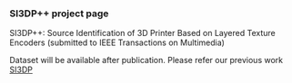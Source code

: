 ### SI3DP++ project page

SI3DP++: Source Identification of 3D Printer Based on Layered Texture Encoders
(submitted to IEEE Transactions on Multimedia)

Dataset will be available after publication.
Please refer our previous work [SI3DP](https://github.com/juhou/SI3DP)
